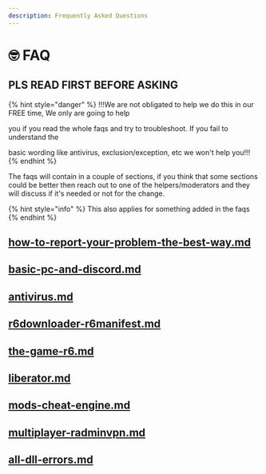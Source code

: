 ```yaml
---
description: Frequently Asked Questions
---
```


# 🤓 FAQ

## PLS READ FIRST BEFORE ASKING

{% hint style="danger" %}
!!!We are not obligated to help we do this in our FREE time, We only are going to help

you if you read the whole faqs and try to troubleshoot. If you fail to understand the

basic wording like antivirus, exclusion/exception, etc we won't help you!!!
{% endhint %}

The faqs will contain in a couple of sections, if you think that some sections could be better then reach out to one of the helpers/moderators and they will discuss if it's needed or not for the change.

{% hint style="info" %}
This also applies for something added in the faqs
{% endhint %}

## [how-to-report-your-problem-the-best-way.md](how-to-report-your-problem-the-best-way.md "mention")

## [basic-pc-and-discord.md](basic-pc-and-discord.md "mention")

## [antivirus.md](antivirus.md "mention")

## [r6downloader-r6manifest.md](r6downloader-r6manifest.md "mention")

## [the-game-r6.md](the-game-r6.md "mention")

## [liberator.md](liberator.md "mention")

## [mods-cheat-engine.md](mods-cheat-engine.md "mention")

## [multiplayer-radminvpn.md](multiplayer-radminvpn.md "mention")

## [all-dll-errors.md](all-dll-errors.md "mention")
